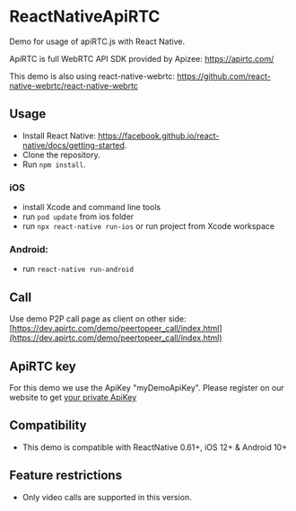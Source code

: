 # ReactNativeApiRTC

Demo for usage of apiRTC.js with React Native.

ApiRTC is full WebRTC API SDK provided by Apizee: https://apirtc.com/

This demo is also using react-native-webrtc: https://github.com/react-native-webrtc/react-native-webrtc

## Usage
- Install React Native: https://facebook.github.io/react-native/docs/getting-started.
- Clone the repository.
- Run `npm install`.  

### iOS
- install Xcode and command line tools
- run `pod update` from ios folder
- run `npx react-native run-ios` or run project from Xcode workspace

### Android:
- run `react-native run-android`
	
## Call

Use demo P2P call page as client on other side: [https://dev.apirtc.com/demo/peertopeer_call/index.html](https://dev.apirtc.com/demo/peertopeer_call/index.html)

## ApiRTC key
For this demo we use the ApiKey "myDemoApiKey". Please register on our website to get [your private ApiKey]([https://cloud.apizee.com/register](https://cloud.apizee.com/register))

## Compatibility
- This demo is compatible with ReactNative 0.61+, iOS 12+ & Android 10+

## Feature restrictions
- Only video calls are supported in this version.
